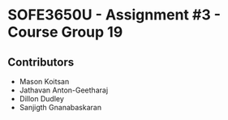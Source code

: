 # SOFE3650U - Assignment #3 - Course Group 19

## Contributors
* Mason Koitsan 
* Jathavan Anton-Geetharaj
* Dillon Dudley
* Sanjigth Gnanabaskaran
